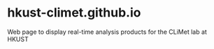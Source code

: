 # hkust-climet.github.io
Web page to display real-time analysis products for the CLiMet lab at HKUST
